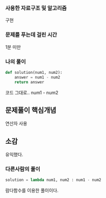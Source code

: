 ### 사용한 자료구조 및 알고리즘
구현

### 문제를 푸는데 걸린 시간
1분 미만

### 나의 풀이

```Python
def solution(num1, num2):
    answer = num1 - num2
    return answer


```
코드 그대로.. num1 - num2

## 문제풀이 핵심개념
연산자 사용

## 소감
유익했다.

### 다른사람의 풀이

```python
solution = lambda num1, num2 : num1 - num2
```

람다함수를 이용한 풀이이다.